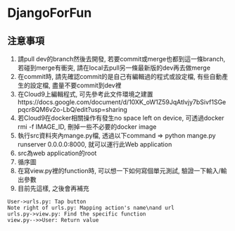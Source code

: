 # DjangoForFun

## 注意事項
1. 請pull dev的branch然後去開發, 若要commit或merge也都到這一條branch, 若碰到merge有衝突, 請在local去pull另一條最新版的dev再去做merge
2. 在commit時, 請先確認commit的是自己有編輯過的程式或設定檔, 有些自動產生的設定檔, 盡量不要commit到dev裡
3. 在Cloud9上編輯程式, 可先參考此文件環境之建置https://docs.google.com/document/d/10XK_oW1Z59JqAtlvjy7bSivf1SGepqcr8QM6v2o-LbQ/edit?usp=sharing
4. 若Cloud9在docker相關操作有發生no space left on device, 可透過docker rmi -f IMAGE_ID, 刪掉一些不必要的docker image
5. 執行src資料夾內mange.py檔, 透過以下command => python mange.py runserver 0.0.0.0:8000, 就可以運行此Web application
6. src為web application的root
7. 循序圖
8. 在寫view.py裡的function時, 可以想一下如何寫個單元測試, 驗證一下輸入/輸出參數
9. 目前先這樣, 之後會再補充

```seq
User->urls.py: Tap button
Note right of urls.py: Mapping action's name\nand url
urls.py->view.py: Find the specific function
view.py-->>User: Return value
```
